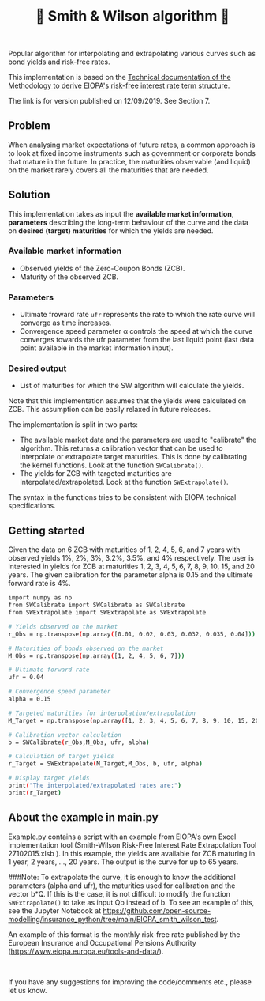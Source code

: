 <h1 align="center" style="border-botom: none">
  <b>
    🐍 Smith & Wilson algorithm 🐍     
  </b>
</h1>

</br>

Popular algorithm for interpolating and extrapolating various curves such as bond yields and risk-free rates. 

This implementation is based on the [Technical documentation of the Methodology to derive EIOPA's risk-free interest rate term structure](https://www.eiopa.europa.eu/sites/default/files/risk_free_interest_rate/12092019-technical_documentation.pdf).

The link is for version published on 12/09/2019. See Section 7.

## Problem

When analysing market expectations of future rates, a common approach is to look at fixed income instruments such as government or corporate bonds that mature in the future. In practice, the maturities observable (and liquid) on the market rarely covers all the maturities that are needed.

## Solution

This implementation takes as input the <b>available market information</b>, <b>parameters</b> describing the long-term behaviour of the curve and the data on <b>desired (target) maturities</b> for which the yields are needed.

### Available market information

- Observed yields of the Zero-Coupon Bonds (ZCB).
- Maturity of the observed ZCB.

### Parameters

- Ultimate froward rate `ufr` represents the rate to which the rate curve will converge as time increases.
- Convergence speed parameter α controls the speed at which the curve converges towards the ufr parameter from the last liquid point (last data point available in the market information input).

### Desired output
- List of maturities for which the SW algorithm will calculate the yields.

Note that this implementation assumes that the yields were calculated on ZCB. This assumption can be easily relaxed in future releases.

The implementation is split in two parts: 

- The available market data and the parameters are used to "calibrate" the algorithm. This returns a calibration vector that can be used to interpolate or extrapolate target maturities. This is done by calibrating the kernel functions. Look at the function `SWCalibrate()`.
- The yields for ZCB with targeted maturities are Interpolated/extrapolated. Look at the function `SWExtrapolate()`.

The syntax in the functions tries to be consistent with EIOPA technical specifications.

## Getting started

Given the data on 6 ZCB with maturities of 1, 2, 4, 5, 6, and 7 years with observed yields 1%, 2%, 3%, 3.2%, 3.5%, and 4% respectively. The user is interested in yields for ZCB at maturities 1, 2, 3, 4, 5, 6, 7, 8, 9, 10, 15, and 20 years. The given calibration for the parameter alpha is 0.15 and the ultimate forward rate is 4%. 

```bash
import numpy as np
from SWCalibrate import SWCalibrate as SWCalibrate
from SWExtrapolate import SWExtrapolate as SWExtrapolate

# Yields observed on the market
r_Obs = np.transpose(np.array([0.01, 0.02, 0.03, 0.032, 0.035, 0.04])) 

# Maturities of bonds observed on the market
M_Obs = np.transpose(np.array([1, 2, 4, 5, 6, 7]))  

# Ultimate forward rate
ufr = 0.04 

# Convergence speed parameter
alpha = 0.15 

# Targeted maturities for interpolation/extrapolation
M_Target = np.transpose(np.array([1, 2, 3, 4, 5, 6, 7, 8, 9, 10, 15, 20])) 

# Calibration vector calculation
b = SWCalibrate(r_Obs,M_Obs, ufr, alpha) 

# Calculation of target yields
r_Target = SWExtrapolate(M_Target,M_Obs, b, ufr, alpha)

# Display target yields
print("The interpolated/extrapolated rates are:") 
print(r_Target)
```

## About the example in main.py

Example.py contains a script with an example from EIOPA's own Excel implementation tool (Smith-Wilson Risk-Free Interest Rate Extrapolation Tool 27102015.xlsb ). In this example, the yields are available for ZCB maturing in 1 year, 2 years, ..., 20 years. The output is the curve for up to 65 years.

###Note:
To extrapolate the curve, it is enough to know the additional parameters (alpha and ufr), the maturities used for calibration and the vector b*Q. If this is the case, it is not difficult to modify the function `SWExtrapolate()` to take as input Qb instead of b. To see an example of this, see the Jupyter Notebook at https://github.com/open-source-modelling/insurance_python/tree/main/EIOPA_smith_wilson_test.

An example of this format is the monthly risk-free rate published by the European Insurance and Occupational Pensions Authority (https://www.eiopa.europa.eu/tools-and-data/).

</br>

If you have any suggestions for improving the code/comments etc., please let us know.
